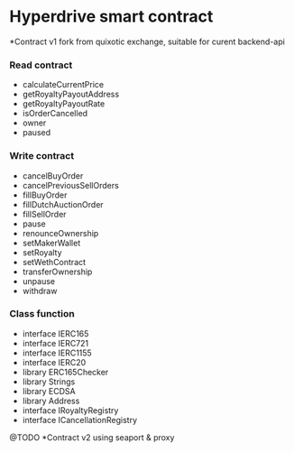 # Hyperdrive smart contract 
*Contract v1 fork from quixotic exchange, suitable for curent backend-api
### Read contract
- calculateCurrentPrice
- getRoyaltyPayoutAddress
- getRoyaltyPayoutRate
- isOrderCancelled
- owner
- paused

### Write contract
- cancelBuyOrder
- cancelPreviousSellOrders
- fillBuyOrder
- fillDutchAuctionOrder
- fillSellOrder
- pause
- renounceOwnership
- setMakerWallet
- setRoyalty
- setWethContract
- transferOwnership
- unpause
- withdraw

### Class function
- interface IERC165
- interface IERC721
- interface IERC1155
- interface IERC20
- library ERC165Checker
- library Strings
- library ECDSA
- library Address
- interface IRoyaltyRegistry
- interface ICancellationRegistry

@TODO *Contract v2 using seaport & proxy
